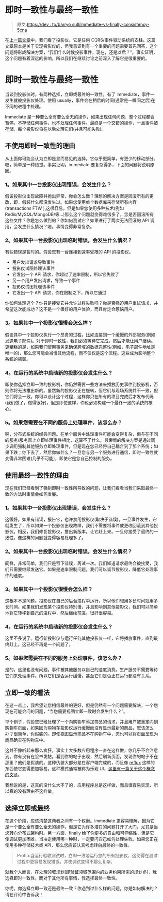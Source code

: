 # 即时一致性与最终一致性

> 原文:[https://dev . to/barryo sull/immediate-vs-finally-consistency-5cna](https://dev.to/barryosull/immediate-vs-eventual-consistency-5cna)

在[上一篇文章](https://barryosull.com/blog/projection-building-blocks-what-you-ll-need-to-build-projections)中，我们看了投影仪，它是任何 CQRS/事件驱动系统的支柱。这篇文章原本是关于实现投影仪的，但我意识到有一个重要的问题需要首先回答，这个问题将形成解决方案，“我们什么时候投影事件，现在，还是以后？”。事实证明，这个问题有着深远的影响，所以我们在继续讨论之前深入了解它是很重要的。

# 即时一致性与最终一致性

当谈到投影仪时，有两种选择，立即或最终的一致性。有了 immediate，事件一发生就被投影仪处理。使用 usually，事件会在稍后的时间(通常是一瞬间之后)在不同的进程中处理。

Immediate 是一种要么全有要么全无的操作，如果出现任何问题，整个过程都会暂停。不存储任何事件，也不处理任何事件。最终是一个交错的操作，一旦事件被存储，每个投影仪将在以后处理它们(并且可能失败)。

## 不使用即时一致性的理由

从上面你可能会认为立即是显而易见的选择，它似乎更简单，有更少的移动部分。嗯，简单是一种错觉。事实证明，immediate 要复杂得多，下面的问题将说明原因。

### 1。如果其中一台投影仪出现错误，会发生什么？

假设投影仪出现故障并抛出异常，你会怎么做？理想的解决方案是回滚所有的更改，即。假装什么都没发生过。如果您使用单个数据库来存储所有内容(transactions FTW ),这很容易，但是如果您使用多种技术(例如 Redis/MySQL/MongoDB/等...)那么这个问题就变得难很多了。您是否回滚所有这些文件？你是怎么做到的？你如何测试它？如果进行了两次无法回滚的 API 调用，会发生什么情况？嗯，事情变得非常复杂。

### 2。如果其中一台投影仪出现临时错误，会发生什么情况？

有些错误是暂时的。假设您有一台连接到速率受限的 API 的投影仪。

*   用户发出请求导致事件
*   投影仪试图处理该事件
*   它发出一个 API 请求，你超过了速率限制，所以它失败了
*   另一个用户发出请求，导致一个事件
*   投影仪试图处理该事件
*   它发出一个 API 请求，你在限制之下，所以它通过

你如何处理这个？你只是接受它并允许过程失败吗？你是否强迫用户重试请求，并希望这次能成功？这不是一个很好的用户体验，而且肯定会惹恼用户。

### 3。如果其中一个投影仪很慢会怎么样？

假设其中一个投影仪执行一个昂贵的过程，比如连接到一个缓慢的外部服务(例如发送电子邮件)。对于即时一致性，我们必须等待它完成，然后才能让用户继续。更糟糕的是，如果我们使用事务来确保跨域的数据完整性(例如，电子邮件地址是唯一的)，那么您可能会减慢其他流程，而不仅仅是这个流程。这些成为影响整个系统的瓶颈。

### 4。在运行的系统中启动新的投影仪会发生什么？

即使你选择立即一致的投影机，你仍然需要一些方法来播放历史事件到投影机，否则你将无法推出新的。虽然新的投影仪正在旋转，但它们与现场系统并不一致，但它们将会一致。你可以设计这个过程，这样你只在所有的项目完成后才发布代码(我们做了，做得很好)，但是即使这样，你也必须构建一个最终一致的系统的核心。

### 5。如果您需要在不同的服务上处理事件，该怎么办？

啊，分布式系统的经典问题。在单个服务中处理事件可能会变得复杂，但与在不同的服务/服务器上立即处理事件相比，这算不了什么。最懒惰的解决方案是通过同步调用强制其他服务立即处理事件，但是现在您已经将自己耦合到了那个系统；如果下跌；你下去了，然后你做什么？一旦您与另一个服务进行通信，即时一致性就变得非常困难(几乎不可能)，即使它是您自己控制的服务。

## 使用最终一致性的理由

现在我们已经看到了强制即时一致性所导致的问题，让我们看看当我们采取最终一致的方法时事情会如何发展。

### 1。如果其中一台投影仪出现错误，会发生什么？

这很好，如果有错误，报告它，也许禁用投影仪(取决于错误)。一旦事件发生，它就发生了，所以如果一个投影仪出现故障，我们不需要将事件或更改回滚到其他投影仪。相反，我们修复投影仪，推出新版本，让它赶上来。一旦你接受了最终的一致性，像这样的问题就变得容易处理多了。

### 2。如果其中一台投影仪出现临时错误，会发生什么情况？

同样，非常简单。我们只是吞下错误，再试一次。我们知道请求最终会被接受，我们只需要继续发送它。如果是速率限制问题，我们可以调节投影仪，降低它处理事件的速度。

### 3。如果其中一个投影仪很慢会怎么样？

这根本不是问题。投影仪在自己的后台进程中运行，所以他们想用多长时间就用多长时间。如果我们发现某个投影仪特别慢，并且影响到其他投影仪，我们可以简单地将它转移到自己的进程中，然后继续前进。很好很容易。

### 4。在运行的系统中启动新的投影仪会发生什么？

这里不多说了。运行新投影仪与运行任何其他投影仪一样，它将播放事件，直到最终赶上。这已经不再是一个问题了。

### 5。如果您需要在不同的服务上处理事件，该怎么办？

是的，这里也没有问题。事件被其他服务以自己的速度消费。生产服务不需要等待它们来处理事件，所以它们是否运行缓慢，甚至它们是否正在运行都没有关系。

## 立即一致的看法

在这一点上，我希望让您相信最终的更好，但是仍然有一个问题需要解决，一个您现在可能会问的问题，“当您需要视图立即一致时会发生什么？”。

举个例子，假设您已经处理了一个向购物车添加商品的请求，并且用户被重定向到购物车页面，如果因为购物车投影仪运行缓慢而没有显示最新的商品，您该怎么办？很简单，你假装的。即使视图显示商品不在购物车中，您也可以将页面呈现为商品确实在购物车中。

这并不像听起来那么疯狂，事实上大多数应用程序一直在这样做，你几乎不会注意到。你有没有在脸书发帖，看到你的帖子出现，然后刷新页面，发现你的帖子不在那里？他们是假装的。这种伪装大部分是在客户端完成的，而且像 [reflux](https://github.com/reactjs/redux) 这样的东西使它变得更加容易。这种模式通常被称为乐观 UI，[这里有一篇关于这个概念的文章](https://uxplanet.org/optimistic-1000-34d9eefe4c05)。

我想说的是，这真的没什么大不了的，应用程序总是这样做，而且很容易实现，所以真的没有理由不这样做。

## 选择立即或最终

在这个阶段，应该清楚这两者之间有一个权衡。Immediate 更容易理解，因为它是一个要么全有要么全无的操作，但是它为许多潜在的问题打开了大门，尤其是当您转向分布式架构时。另一方面，finally 给了你更多的自由和可伸缩性，但是它使调试更加困难。当决定使用哪一种时，一定要问自己如何处理失败。如果您正在使用多种存储技术或 API，那么您应该认真考虑转向最终的一致性。

> Protip:当运行验收测试时，立即一致地运行您的所有投影仪，这使得在测试过程中更容易发现错误，并使调试变得不那么复杂。

就我个人而言，在处理领域规划(即验证领域范围内的业务约束所需的规划)时，我选择即时一致性，而对于其他所有事情，我选择最终一致性。

你呢，你选择立即一致还是最终一致？你遇到过什么样的问题，你是如何解决的？请在评论中告诉我！